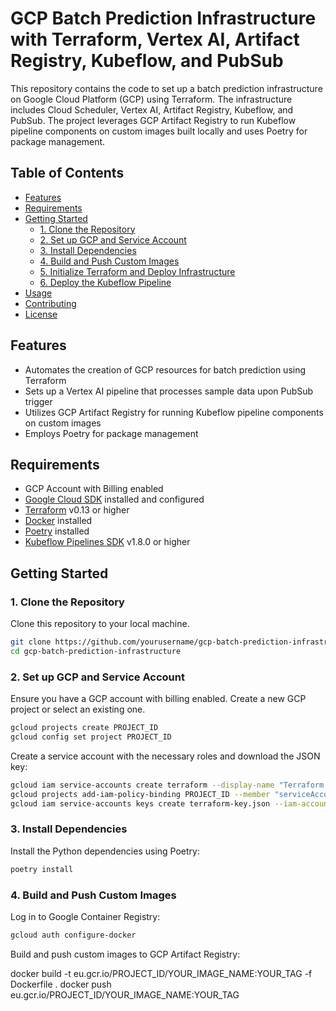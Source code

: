 # GCP Batch Prediction Infrastructure with Terraform, Vertex AI, Artifact Registry, Kubeflow, and PubSub

This repository contains the code to set up a batch prediction infrastructure on Google Cloud Platform (GCP) using Terraform. The infrastructure includes Cloud Scheduler, Vertex AI, Artifact Registry, Kubeflow, and PubSub. The project leverages GCP Artifact Registry to run Kubeflow pipeline components on custom images built locally and uses Poetry for package management.

## Table of Contents

- [Features](#features)
- [Requirements](#requirements)
- [Getting Started](#getting-started)
  - [1. Clone the Repository](#1-clone-the-repository)
  - [2. Set up GCP and Service Account](#2-set-up-gcp-and-service-account)
  - [3. Install Dependencies](#3-install-dependencies)
  - [4. Build and Push Custom Images](#4-build-and-push-custom-images)
  - [5. Initialize Terraform and Deploy Infrastructure](#5-initialize-terraform-and-deploy-infrastructure)
  - [6. Deploy the Kubeflow Pipeline](#6-deploy-the-kubeflow-pipeline)
- [Usage](#usage)
- [Contributing](#contributing)
- [License](#license)

## Features

- Automates the creation of GCP resources for batch prediction using Terraform
- Sets up a Vertex AI pipeline that processes sample data upon PubSub trigger
- Utilizes GCP Artifact Registry for running Kubeflow pipeline components on custom images
- Employs Poetry for package management

## Requirements

- GCP Account with Billing enabled
- [Google Cloud SDK](https://cloud.google.com/sdk/docs/install) installed and configured
- [Terraform](https://www.terraform.io/downloads.html) v0.13 or higher
- [Docker](https://docs.docker.com/get-docker/) installed
- [Poetry](https://python-poetry.org/docs/#installation) installed
- [Kubeflow Pipelines SDK](https://www.kubeflow.org/docs/components/pipelines/sdk/install-sdk/) v1.8.0 or higher

## Getting Started

### 1. Clone the Repository

Clone this repository to your local machine.

```sh
git clone https://github.com/yourusername/gcp-batch-prediction-infrastructure.git
cd gcp-batch-prediction-infrastructure
```

### 2. Set up GCP and Service Account

Ensure you have a GCP account with billing enabled. Create a new GCP project or select an existing one.

```sh
gcloud projects create PROJECT_ID
gcloud config set project PROJECT_ID
```

Create a service account with the necessary roles and download the JSON key:

```sh
gcloud iam service-accounts create terraform --display-name "Terraform Service Account"
gcloud projects add-iam-policy-binding PROJECT_ID --member "serviceAccount:terraform@PROJECT_ID.iam.gserviceaccount.com" --role "roles/owner"
gcloud iam service-accounts keys create terraform-key.json --iam-account terraform@PROJECT_ID.iam.gserviceaccount.com
```

### 3. Install Dependencies

Install the Python dependencies using Poetry:

```sh
poetry install
```

### 4. Build and Push Custom Images

Log in to Google Container Registry:

```sh
gcloud auth configure-docker
```
Build and push custom images to GCP Artifact Registry:

docker build -t eu.gcr.io/PROJECT_ID/YOUR_IMAGE_NAME:YOUR_TAG -f Dockerfile .
docker push eu.gcr.io/PROJECT_ID/YOUR_IMAGE_NAME:YOUR_TAG
